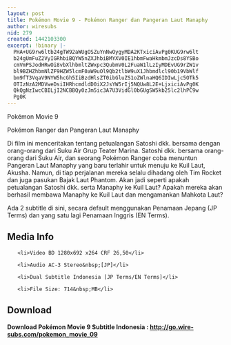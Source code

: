 ```yaml
---
layout: post
title: Pokémon Movie 9 - Pokémon Ranger dan Pangeran Laut Manaphy
author: wiresubs
nid: 279
created: 1442103300
excerpt: !binary |-
  PHA+UG9rw6ltb24gTW92aWUgOSZuYnNwOygyMDA2KTxiciAvPg0KUG9rw6lt
  b24gUmFuZ2VyIGRhbiBQYW5nZXJhbiBMYXV0IE1hbmFwaHkmbmJzcDs8YSBo
  cmVmPSJodHRwOi8vbXlhbmltZWxpc3QubmV0L2FuaW1lLzIyMDEvUG9rZW1v
  bl9BZHZhbmNlZF9HZW5lcmF0aW9uOl9Qb2tlbW9uX1Jhbmdlcl90b19VbWlf
  bm9fT3VqaV9NYW5hcGh5IiBzdHlsZT0ibGluZS1oZWlnaHQ6IDIwLjc5OTk5
  OTIzNzA2MDVweDsiIHRhcmdldD0iX2JsYW5rIj5NQUw8L2E+LjxiciAvPg0K
  QkQgNzIwcCBILjI2NCBBQy0zJm5ic3A7U3VidGl0bGUgSW5kb25lc2lhPC9w
  Pg0K
---
```

<p class="rtecenter">Pokémon Movie 9<br />
Pokémon Ranger dan Pangeran Laut Manaphy</p>

<p class="rtejustify">Di film ini menceritakan tentang petualangan Satoshi&nbsp;dkk. bersama dengan orang-orang dari&nbsp;Suku Air Grup Teater Marina. Satoshi dkk. bersama&nbsp;orang-orang dari Suku Air, dan seorang&nbsp;Pokémon Ranger coba&nbsp;menuntun Pangeran Laut Manaphy yang baru terlahir untuk menuju ke Kuil Laut, Akusha. Namun, di tiap perjalanan mereka selalu dihadang oleh Tim Rocket dan juga pasukan Bajak Laut Phantom.&nbsp;Akan jadi seperti apakah petualangan Satoshi dkk. serta Manaphy ke Kuil Laut? Apakah mereka akan berhasil membawa Manaphy ke Kuil Laut dan&nbsp;mengamankan Mahkota Laut?</p>

<p class="rtejustify">Ada 2 subtitle di sini, secara default menggunakan Penamaan Jepang (JP Terms) dan yang satu lagi Penamaan Inggris (EN Terms).</p>

<h2>Media Info</h2>

<ul>
	<li>Video BD 1280x692 x264 CRF 26,50</li>
	<li>Audio AC-3 Stereo&nbsp;[JP]</li>
	<li>Dual Subtitle Indonesia [JP Terms/EN Terms]</li>
	<li>File Size: 714&nbsp;MB</li>
</ul>

<h2>Download</h2>

<p><strong>Download Pokémon Movie 9&nbsp;Subtitle&nbsp;Indonesia&nbsp;:&nbsp;<a href="http://go.wire-subs.com/pokemon_movie_09" target="_blank">http://go.wire-subs.com/pokemon_movie_09</a></strong></p>
